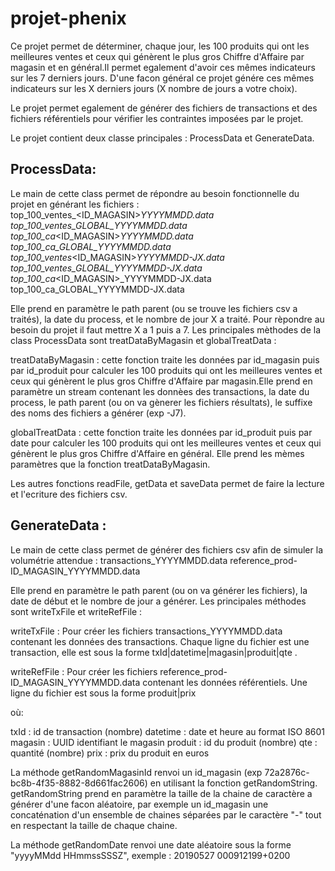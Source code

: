 # projet-phenix

Ce projet permet de déterminer, chaque jour, les 100 produits qui ont les meilleures ventes et ceux qui génèrent le plus gros Chiffre d'Affaire par magasin et en général.Il permet egalement d'avoir ces mêmes indicateurs sur les 7 derniers jours. D'une facon général ce projet génére ces mêmes indicateurs sur les X derniers jours (X nombre de jours a votre choix).

Le projet permet egalement de générer des fichiers de transactions et des fichiers référentiels pour vérifier les contraintes imposées par le projet.  

Le projet contient deux classe principales : ProcessData et GenerateData.

## ProcessData: 
Le main de cette class permet de répondre au besoin fonctionnelle du projet en générant les fichiers : 
top_100_ventes_<ID_MAGASIN>_YYYYMMDD.data
top_100_ventes_GLOBAL_YYYYMMDD.data
top_100_ca_<ID_MAGASIN>_YYYYMMDD.data
top_100_ca_GLOBAL_YYYYMMDD.data
top_100_ventes_<ID_MAGASIN>_YYYYMMDD-JX.data
top_100_ventes_GLOBAL_YYYYMMDD-JX.data
top_100_ca_<ID_MAGASIN>_YYYYMMDD-JX.data
top_100_ca_GLOBAL_YYYYMMDD-JX.data

Elle prend en paramètre le path parent (ou se trouve les fichiers csv a traités), la date du process, et le nombre de jour X a traité. Pour rèpondre au besoin du projet il faut mettre X a 1 puis a 7. 
Les principales mèthodes de la class ProcessData sont treatDataByMagasin et globalTreatData : 

treatDataByMagasin : cette fonction traite les données par id_magasin puis par id_produit pour calculer les 100 produits qui ont les meilleures ventes et ceux qui génèrent le plus gros Chiffre d'Affaire par magasin.Elle prend en paramètre un stream contenant les donnèes des transactions, la date du process, le path parent (ou on va gènerer les fichiers résultats), le suffixe des noms des fichiers a générer (exp -J7).

globalTreatData : cette fonction traite les données par id_produit puis par date pour calculer les 100 produits qui ont les meilleures ventes et ceux qui génèrent le plus gros Chiffre d'Affaire en général. Elle prend les mèmes paramètres que la fonction treatDataByMagasin.

Les autres fonctions readFile, getData et saveData permet de faire la lecture et l'ecriture des fichiers csv.

## GenerateData : 
Le main de cette class permet de générer des fichiers csv afin de simuler la volumétrie attendue : 
transactions_YYYYMMDD.data
reference_prod-ID_MAGASIN_YYYYMMDD.data

Elle prend en paramètre le path parent (ou on va générer les fichiers), la date de début et le nombre de jour a générer. 
Les principales méthodes sont writeTxFile et writeRefFile : 

writeTxFile : Pour créer les fichiers transactions_YYYYMMDD.data contenant les données des transactions. Chaque ligne du fichier est une transaction, elle est sous la forme txId|datetime|magasin|produit|qte .

writeRefFile : Pour créer les fichiers reference_prod-ID_MAGASIN_YYYYMMDD.data contenant les données référentiels. Une ligne du fichier est sous la forme produit|prix 

où:

txId : id de transaction (nombre)
datetime : date et heure au format ISO 8601
magasin : UUID identifiant le magasin
produit : id du produit (nombre)
qte : quantité (nombre)
prix : prix du produit en euros

La méthode getRandomMagasinId renvoi un id_magasin (exp 72a2876c-bc8b-4f35-8882-8d661fac2606) en utilisant la fonction getRandomString. getRandomString prend en paramètre la taille de la chaine de caractère a générer d'une facon aléatoire, par exemple un id_magasin une concaténation d'un ensemble de chaines séparées par le caractère "-" tout en respectant la taille de chaque chaine.

La méthode getRandomDate renvoi une date aléatoire sous la forme "yyyyMMdd HHmmssSSSZ", exemple : 20190527 000912199+0200



